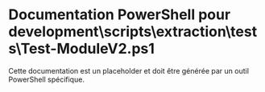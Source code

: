 # Documentation PowerShell pour development\scripts\extraction\tests\Test-ModuleV2.ps1

Cette documentation est un placeholder et doit être générée par un outil PowerShell spécifique.
